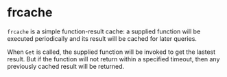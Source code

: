 # frcache

`frcache` is a simple function-result cache: a supplied function will be executed periodically and its result will be cached for later queries.

When `Get` is called, the supplied function will be invoked to get the lastest result. But if the function will not return within a specified timeout, then any previously cached result will be returned.
